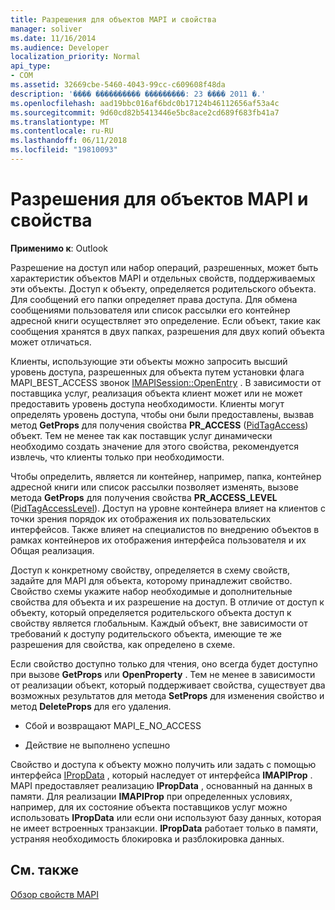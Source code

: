 ```yaml
---
title: Разрешения для объектов MAPI и свойства
manager: soliver
ms.date: 11/16/2014
ms.audience: Developer
localization_priority: Normal
api_type:
- COM
ms.assetid: 32669cbe-5460-4043-99cc-c609608f48da
description: '���� ���������� ���������: 23 ���� 2011 �.'
ms.openlocfilehash: aad19bbc016af6bdc0b17124b46112656af53a4c
ms.sourcegitcommit: 9d60cd82b5413446e5bc8ace2cd689f683fb41a7
ms.translationtype: MT
ms.contentlocale: ru-RU
ms.lasthandoff: 06/11/2018
ms.locfileid: "19810093"
---
```

# <a name="permissions-for-mapi-objects-and-properties"></a>Разрешения для объектов MAPI и свойства

  
  
**Применимо к**: Outlook 
  
Разрешение на доступ или набор операций, разрешенных, может быть характеристик объектов MAPI и отдельных свойств, поддерживаемых эти объекты. Доступ к объекту, определяется родительского объекта. Для сообщений его папки определяет права доступа. Для обмена сообщениями пользователя или список рассылки его контейнер адресной книги осуществляет это определение. Если объект, такие как сообщения хранятся в двух папках, разрешения для двух копий объекта может отличаться. 
  
Клиенты, использующие эти объекты можно запросить высший уровень доступа, разрешенных для объекта путем установки флага MAPI_BEST_ACCESS звонок [IMAPISession::OpenEntry](imapisession-openentry.md) . В зависимости от поставщика услуг, реализация объекта клиент может или не может предоставить уровень доступа необходимости. Клиенты могут определять уровень доступа, чтобы они были предоставлены, вызвав метод **GetProps** для получения свойства **PR_ACCESS** ([PidTagAccess](pidtagaccess-canonical-property.md)) объект. Тем не менее так как поставщик услуг динамически необходимо создать значение для этого свойства, рекомендуется извлечь, что клиенты только при необходимости. 
  
Чтобы определить, является ли контейнер, например, папка, контейнер адресной книги или список рассылки позволяет изменять, вызове метода **GetProps** для получения свойства **PR_ACCESS_LEVEL** ([PidTagAccessLevel](pidtagaccesslevel-canonical-property.md)). Доступ на уровне контейнера влияет на клиентов с точки зрения порядок их отображения их пользовательских интерфейсов. Также влияет на специалистов по внедрению объектов в рамках контейнеров их отображения интерфейса пользователя и их Общая реализация. 
  
Доступ к конкретному свойству, определяется в схему свойств, задайте для MAPI для объекта, которому принадлежит свойство. Свойство схемы укажите набор необходимые и дополнительные свойства для объекта и их разрешение на доступ. В отличие от доступ к объекту, который определяется родительского объекта доступ к свойству является глобальным. Каждый объект, вне зависимости от требований к доступу родительского объекта, имеющие те же разрешения для свойства, как определено в схеме.
  
Если свойство доступно только для чтения, оно всегда будет доступно при вызове **GetProps** или **OpenProperty** . Тем не менее в зависимости от реализации объект, который поддерживает свойства, существует два возможных результатов для метода **SetProps** для изменения свойство и метод **DeleteProps** для его удаления. 
  
- Сбой и возвращают MAPI_E_NO_ACCESS
    
- Действие не выполнено успешно
    
Свойство и доступа к объекту можно получить или задать с помощью интерфейса [IPropData](ipropdataimapiprop.md) , который наследует от интерфейса **IMAPIProp** . MAPI предоставляет реализацию **IPropData** , основанный на данных в памяти. Для реализации **IMAPIProp** при определенных условиях, например, для их состояние объекта поставщиков услуг можно использовать **IPropData** или если они используют базу данных, которая не имеет встроенных транзакции. **IPropData** работает только в памяти, устраняя необходимость блокировка и разблокировка данных. 
  
## <a name="see-also"></a>См. также



[Обзор свойств MAPI](mapi-property-overview.md)

